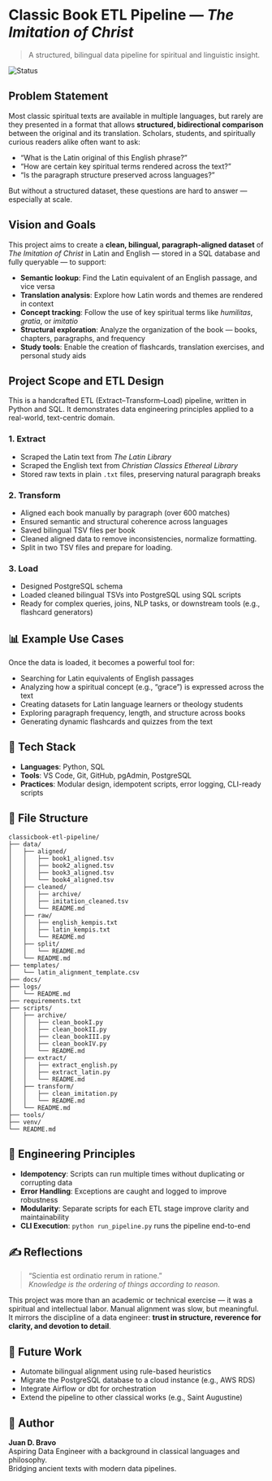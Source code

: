 # Classic Book ETL Pipeline — *The Imitation of Christ*

> A structured, bilingual data pipeline for spiritual and linguistic insight.

![Status](https://img.shields.io/badge/status-in_progress-yellow)

##  Problem Statement

Most classic spiritual texts are available in multiple languages, but rarely are they presented in a format that allows **structured, bidirectional comparison** between the original and its translation. Scholars, students, and spiritually curious readers alike often want to ask:
- “What is the Latin original of this English phrase?”
- “How are certain key spiritual terms rendered across the text?”
- “Is the paragraph structure preserved across languages?”

But without a structured dataset, these questions are hard to answer — especially at scale.

##  Vision and Goals

This project aims to create a **clean, bilingual, paragraph-aligned dataset** of *The Imitation of Christ* in Latin and English — stored in a SQL database and fully queryable — to support:

- **Semantic lookup**: Find the Latin equivalent of an English passage, and vice versa
- **Translation analysis**: Explore how Latin words and themes are rendered in context
- **Concept tracking**: Follow the use of key spiritual terms like *humilitas*, *gratia*, or *imitatio*
- **Structural exploration**: Analyze the organization of the book — books, chapters, paragraphs, and frequency
- **Study tools**: Enable the creation of flashcards, translation exercises, and personal study aids

##  Project Scope and ETL Design

This is a handcrafted ETL (Extract–Transform–Load) pipeline, written in Python and SQL. It demonstrates data engineering principles applied to a real-world, text-centric domain.

### **1. Extract**

- Scraped the Latin text from *The Latin Library*
- Scraped the English text from *Christian Classics Ethereal Library*
- Stored raw texts in plain `.txt` files, preserving natural paragraph breaks

### **2. Transform**

- Aligned each book manually by paragraph (over 600 matches)
- Ensured semantic and structural coherence across languages
- Saved bilingual TSV files per book
- Cleaned aligned data to remove inconsistencies, normalize formatting.
- Split in two TSV files and prepare for loading.

### **3. Load**

- Designed PostgreSQL schema
- Loaded cleaned bilingual TSVs into PostgreSQL using SQL scripts
- Ready for complex queries, joins, NLP tasks, or downstream tools (e.g., flashcard generators)

## 📊 Example Use Cases

Once the data is loaded, it becomes a powerful tool for:

- Searching for Latin equivalents of English passages
- Analyzing how a spiritual concept (e.g., “grace”) is expressed across the text
- Creating datasets for Latin language learners or theology students
- Exploring paragraph frequency, length, and structure across books
- Generating dynamic flashcards and quizzes from the text

## 🧱 Tech Stack

- **Languages**: Python, SQL
- **Tools**: VS Code, Git, GitHub, pgAdmin, PostgreSQL
- **Practices**: Modular design, idempotent scripts, error logging, CLI-ready scripts

## 📁 File Structure

```
classicbook-etl-pipeline/
├── data/
│   ├── aligned/
│   │   ├── book1_aligned.tsv
│   │   ├── book2_aligned.tsv
│   │   ├── book3_aligned.tsv
│   │   └── book4_aligned.tsv
│   ├── cleaned/
│   │   ├── archive/
│   │   ├── imitation_cleaned.tsv
│   │   └── README.md
│   ├── raw/
│   │   ├── english_kempis.txt
│   │   ├── latin_kempis.txt
│   │   └── README.md
│   ├── split/
│   │   └── README.md
│   └── README.md
├── templates/
│   └── latin_alignment_template.csv
├── docs/
├── logs/
│   └── README.md
├── requirements.txt
├── scripts/
│   ├── archive/
│   │   ├── clean_bookI.py
│   │   ├── clean_bookII.py
│   │   ├── clean_bookIII.py
│   │   ├── clean_bookIV.py
│   │   └── README.md
│   ├── extract/
│   │   ├── extract_english.py
│   │   ├── extract_latin.py
│   │   └── README.md
│   ├── transform/
│   │   ├── clean_imitation.py
│   │   └── README.md
│   └── README.md
├── tools/
├── venv/
└── README.md
```


## 🧪 Engineering Principles

- **Idempotency**: Scripts can run multiple times without duplicating or corrupting data
- **Error Handling**: Exceptions are caught and logged to improve robustness
- **Modularity**: Separate scripts for each ETL stage improve clarity and maintainability
- **CLI Execution**: `python run_pipeline.py` runs the pipeline end-to-end

## ✍️ Reflections

> “Scientia est ordinatio rerum in ratione.”  
> *Knowledge is the ordering of things according to reason.*

This project was more than an academic or technical exercise — it was a spiritual and intellectual labor. Manual alignment was slow, but meaningful. It mirrors the discipline of a data engineer: **trust in structure, reverence for clarity, and devotion to detail**.

## 🔮 Future Work

- Automate bilingual alignment using rule-based heuristics
- Migrate the PostgreSQL database to a cloud instance (e.g., AWS RDS)
- Integrate Airflow or dbt for orchestration
- Extend the pipeline to other classical works (e.g., Saint Augustine)

## 👤 Author

**Juan D. Bravo**  
Aspiring Data Engineer with a background in classical languages and philosophy.  
Bridging ancient texts with modern data pipelines.
